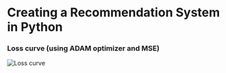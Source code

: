 # Creating a Recommendation System in Python
### Loss curve (using ADAM optimizer and MSE)
![Loss curve](https://i.ibb.co/fky9xQL/Screenshot-2024-02-19-at-2-12-55-PM.png)

